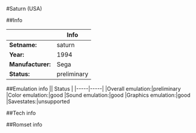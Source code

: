 #Saturn (USA)

##Info

||Info|
|-----|-----|
|**Setname:**|saturn
|**Year:**|1994
|**Manufacturer:**|Sega
|**Status:**|preliminary

##Emulation info
|| Status |
|-----|-----|
|Overall emulation:|preliminary
|Color emulation:|good
|Sound emulation:|good
|Graphics emulation:|good
|Savestates:|unsupported

##Tech info

##Romset info

<!--- START OF EDITED COMMENT DO NOT TOUCH TEXT ABOVE-->
